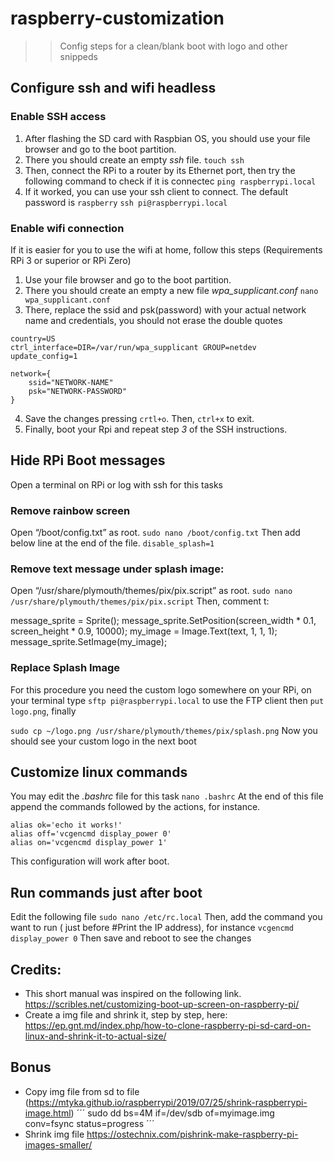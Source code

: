 # raspberry-customization
>> Config steps for a clean/blank boot with logo and other snippeds

## Configure ssh and wifi headless

### Enable SSH access

1. After flashing the SD card with Raspbian OS, you should use your file browser and go to the boot partition.
2. There you should create an empty _ssh_ file.
  ```touch ssh```
3. Then, connect the RPi to a router by its Ethernet port, then try the following command to check if it is connectec
  ```ping raspberrypi.local```
4. If it worked, you can use your ssh client to connect. The default password is ```raspberry``` 
  ```ssh pi@raspberrypi.local```

### Enable wifi connection
If it is easier for you to use the wifi at home, follow this steps (Requirements RPi 3 or superior or RPi Zero)
1. Use your file browser and go to the boot partition.
2. There you should create an empty a new file _wpa_supplicant.conf_
  ```nano wpa_supplicant.conf```
3. There, replace the ssid and psk(password) with your actual network name and credentials, you should not erase the double quotes
```
country=US
ctrl_interface=DIR=/var/run/wpa_supplicant GROUP=netdev
update_config=1

network={
    ssid="NETWORK-NAME"
    psk="NETWORK-PASSWORD"
}
```
4. Save the changes pressing ```crtl+o```. Then, ```ctrl+x``` to exit.
5. Finally, boot your Rpi and repeat step _3_ of the SSH instructions.

## Hide RPi Boot messages

Open a terminal on RPi or log with ssh for this tasks

### Remove rainbow screen
Open “/boot/config.txt” as root.
```sudo nano /boot/config.txt```
Then add below line at the end of the file.
```disable_splash=1```

### Remove text message under splash image:
Open “/usr/share/plymouth/themes/pix/pix.script” as root.
```sudo nano /usr/share/plymouth/themes/pix/pix.script```
Then, comment t:

message_sprite = Sprite();
message_sprite.SetPosition(screen_width * 0.1, screen_height * 0.9, 10000);
       my_image = Image.Text(text, 1, 1, 1);
       message_sprite.SetImage(my_image);

### Replace Splash Image
For this procedure you need the custom logo somewhere on your RPi, on your terminal type ```sftp pi@raspberrypi.local``` to use the FTP client then ```put logo.png```, finally

```sudo cp ~/logo.png /usr/share/plymouth/themes/pix/splash.png```
Now you should see your custom logo in the next boot

## Customize linux commands
You may edit the _.bashrc_ file for this task
```nano .bashrc```
At the end of this file append the commands followed by the actions, for instance.
```
alias ok='echo it works!'
alias off='vcgencmd display_power 0'
alias on='vcgencmd display_power 1'
```

This configuration will work after boot.

## Run commands just after boot

Edit the following file
```sudo nano /etc/rc.local```
Then, add the command you want to run ( just before #Print the IP address), for instance
```vcgencmd display_power 0```
Then save and reboot to see the changes

## Credits:
- This short manual was inspired on the following link. https://scribles.net/customizing-boot-up-screen-on-raspberry-pi/
- Create a img file and shrink it, step by step, here: https://ep.gnt.md/index.php/how-to-clone-raspberry-pi-sd-card-on-linux-and-shrink-it-to-actual-size/

## Bonus
- Copy img file from sd to file (https://mtyka.github.io/raspberrypi/2019/07/25/shrink-raspberrypi-image.html)
´´´
sudo dd bs=4M if=/dev/sdb of=myimage.img conv=fsync status=progress
´´´
- Shrink img file https://ostechnix.com/pishrink-make-raspberry-pi-images-smaller/
